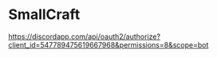 # SmallCraft
https://discordapp.com/api/oauth2/authorize?client_id=547789475619667968&permissions=8&scope=bot

